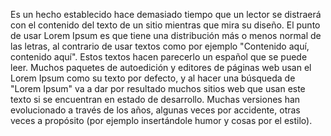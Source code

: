 Es un hecho establecido hace demasiado tiempo que un lector se distraerá con el contenido del texto de
 un sitio mientras que mira su diseño. El punto de usar Lorem Ipsum es que tiene una distribución más
  o menos normal de las letras, al contrario de usar textos como por ejemplo "Contenido aquí, contenido 
  aquí". Estos textos hacen parecerlo un español que se puede leer. Muchos paquetes de autoedición y 
  editores de páginas web usan el Lorem Ipsum como su texto por defecto, y al hacer una búsqueda de 
  "Lorem Ipsum" va a dar por resultado muchos sitios web que usan este texto si se encuentran en
 estado de desarrollo. Muchas versiones han evolucionado a través de los años, algunas veces
 por accidente, otras veces a propósito (por ejemplo insertándole humor y cosas por el estilo).
